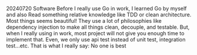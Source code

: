 20240720
Software
Before I really use Go in work, I learned Go by myself and also Read something relative knowledge like TDD or clean architecture.
Most things seems beautiful!
They use a lot of philosophies like dependency injection to make all things clean, decouple, and testable.
But, when I really using in work, most project will not give you enough time to implement that. Even, we only use api test instead of unit test, integration test...etc.
That is what I really say: No one is best
